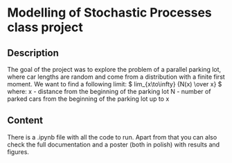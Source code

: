 # Modelling of Stochastic Processes class project

## Description

The goal of the project was to explore the problem of a parallel parking lot, where car lengths are random and come from a distribution with a finite first moment. We want to find a following limit:
$ lim_{x\to\infty} {N(x) \over x} $
where:
x - distance from the beginning of the parking lot
N - number of parked cars from the beginning of the parking lot up to x

## Content

There is a .ipynb file with all the code to run.
Apart from that you can also check the full documentation and a poster (both in polish) with results and figures.
